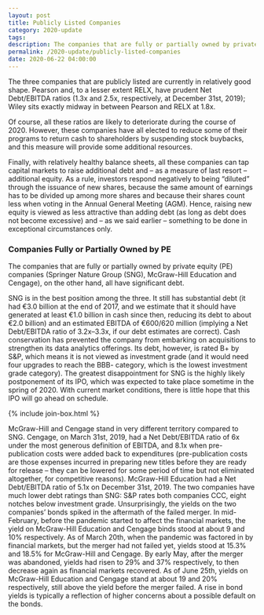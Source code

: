 ```yaml
---
layout: post
title: Publicly Listed Companies
category: 2020-update
tags:
description: The companies that are fully or partially owned by private equity (PE) companies (Springer Nature Group, McGraw-Hill Education and Cengage), all have significant debt.
permalink: /2020-update/publicly-listed-companies
date: 2020-06-22 04:00:00
---
```


The three companies that are publicly listed are currently in relatively good shape. Pearson and, to a lesser extent RELX, have prudent Net Debt/EBITDA ratios (1.3x and 2.5x, respectively, at December 31st, 2019); Wiley sits exactly midway in between Pearson and RELX at 1.8x.

Of course, all these ratios are likely to deteriorate during the course of 2020. However, these companies have all elected to reduce some of their programs to return cash to shareholders by suspending stock buybacks, and this measure will provide some additional resources.

Finally, with relatively healthy balance sheets, all these companies can tap capital markets to raise additional debt and – as a measure of last resort – additional equity. As a rule, investors respond negatively to being “diluted” through the issuance of new shares, because the same amount of earnings has to be divided up among more shares and because their shares count less when voting in the Annual General Meeting (AGM). Hence, raising new equity is viewed as less attractive than adding debt (as long as debt does not become excessive) and – as we said earlier – something to be done in exceptional circumstances only.

### Companies Fully or Partially Owned by PE

The companies that are fully or partially owned by private equity (PE) companies (Springer Nature Group (SNG), McGraw-Hill Education and Cengage), on the other hand, all have significant debt.

SNG is in the best position among the three. It still has substantial debt (it had €3.0 billion at the end of 2017, and we estimate that it should have generated at least €1.0 billion in cash since then, reducing its debt to about €2.0 billion) and an estimated EBITDA of €600/620 million (implying a Net Debt/EBITDA ratio of 3.2x–3.3x, if our debt estimates are correct). Cash conservation has prevented the company from embarking on acquisitions to strengthen its data analytics offerings. Its debt, however, is rated B+ by S&P, which means it is not viewed as investment grade (and it would need four upgrades to reach the BBB- category, which is the lowest investment grade category). The greatest disappointment for SNG is the highly likely postponement of its IPO, which was expected to take place sometime in the spring of 2020. With current market conditions, there is little hope that this IPO will go ahead on schedule.

{% include join-box.html %}

McGraw-Hill and Cengage stand in very different territory compared to SNG. Cengage, on March 31st, 2019, had a Net Debt/EBITDA ratio of 6x under the most generous definition of EBITDA, and 8.1x when pre-publication costs were added back to expenditures (pre-publication costs are those expenses incurred in preparing new titles before they are ready for release – they can be lowered for some period of time but not eliminated altogether, for competitive reasons). McGraw-Hill Education had a Net Debt/EBITDA ratio of 5.1x on December 31st, 2019. The two companies have much lower debt ratings than SNG: S&P rates both companies CCC, eight notches below investment grade. Unsurprisingly, the yields on the two companies’ bonds spiked in the aftermath of the failed merger. In mid-February, before the pandemic started to affect the financial markets, the yield on McGraw-Hill Education and Cengage binds stood at about 9 and 10% respectively. As of March 20th, when the pandemic was factored in by financial markets, but the merger had not failed yet, yields stood at 15.3% and 18.5% for McGraw-Hill and Cengage. By early May, after the merger was abandoned, yields had risen to 29% and 37% respectively, to then decrease again as financial markets recovered. As of June 25th, yields on McGraw-Hill Education and Cengage stand at about 19 and 20% respectively, still above the yield before the merger failed. A rise in bond yields is typically a reflection of higher concerns about a possible default on the bonds.
